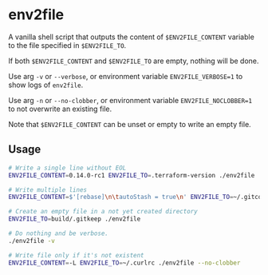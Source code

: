 env2file
========

A vanilla shell script that outputs the content of `$ENV2FILE_CONTENT` variable to the file specified in `$ENV2FILE_TO`.

If both `$ENV2FILE_CONTENT` and `$ENV2FILE_TO` are empty, nothing will be done.

Use arg `-v` or `--verbose`, or environment variable `ENV2FILE_VERBOSE=1` to show logs of `env2file`.

Use arg `-n` or `--no-clobber`, or environment variable `ENV2FILE_NOCLOBBER=1` to not overwrite an existing file.

Note that `$ENV2FILE_CONTENT` can be unset or empty to write an empty file.


Usage
-----

```sh
# Write a single line without EOL
ENV2FILE_CONTENT=0.14.0-rc1 ENV2FILE_TO=.terraform-version ./env2file

# Write multiple lines
ENV2FILE_CONTENT=$'[rebase]\n\tautoStash = true\n' ENV2FILE_TO=~/.gitconfig ./env2file

# Create an empty file in a not yet created directory
ENV2FILE_TO=build/.gitkeep ./env2file

# Do nothing and be verbose.
./env2file -v

# Write file only if it's not existent
ENV2FILE_CONTENT=-L ENV2FILE_TO=~/.curlrc ./env2file --no-clobber
```
